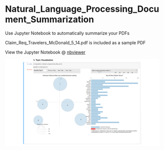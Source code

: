 # Natural_Language_Processing_Document_Summarization
Use Jupyter Notebook to automatically summarize your PDFs

Claim_Req_Travelers_McDonald_5_14.pdf is included as a sample PDF

View the Jupyter Notebook @ [nbviewer](https://nbviewer.jupyter.org/github/MattLondon101/Natural_Language_Processing_Document_Summarization/blob/master/AutoDocSum6.ipynb)


![Topic Visualization at end of Notebook](https://github.com/MattLondon101/Images/blob/master/TopicVisualization1.png)
